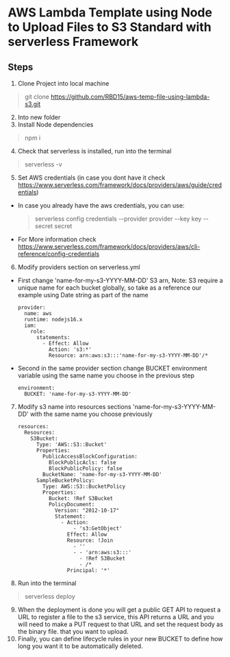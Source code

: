 # AWS Lambda Template using Node to Upload Files to S3 Standard with serverless Framework

## Steps

1. Clone Project into local machine
> git clone https://github.com/RBD15/aws-temp-file-using-lambda-s3.git
2. Into new folder
3. Install Node dependencies
> npm i
4. Check that serverless is installed, run into the terminal
> serverless -v
5. Set AWS credentials (in case you dont have it check https://www.serverless.com/framework/docs/providers/aws/guide/credentials)
  * In case you already have the aws credentials, you can use:
    > serverless config credentials --provider provider --key key --secret secret     
  * For More information check https://www.serverless.com/framework/docs/providers/aws/cli-reference/config-credentials
6. Modify providers section on serverless.yml
  * First change 'name-for-my-s3-YYYY-MM-DD' S3 arn, Note: S3 require a unique name for each bucket globally, so take as a reference our example using Date string as part of the name
    ```
    provider:
      name: aws
      runtime: nodejs16.x
      iam:
        role:
          statements:
            - Effect: Allow
              Action: 's3:*'
              Resource: arn:aws:s3:::'name-for-my-s3-YYYY-MM-DD'/*
    ```
  * Second in the same provider section change BUCKET environment variable using the same name you choose in the previous step
    ```
    environment:
      BUCKET: 'name-for-my-s3-YYYY-MM-DD'
    ```
7. Modify s3 name into resources sections 'name-for-my-s3-YYYY-MM-DD' with the same name you choose previously
    ```
    resources:
      Resources:
        S3Bucket:
          Type: 'AWS::S3::Bucket'
          Properties:
            PublicAccessBlockConfiguration:
              BlockPublicAcls: false
              BlockPublicPolicy: false
            BucketName: 'name-for-my-s3-YYYY-MM-DD'
          SampleBucketPolicy:
            Type: AWS::S3::BucketPolicy
            Properties:
              Bucket: !Ref S3Bucket
              PolicyDocument:
                Version: "2012-10-17"
                Statement:
                  - Action:
                      - 's3:GetObject'
                    Effect: Allow
                    Resource: !Join
                      - ''
                      - - 'arn:aws:s3:::'
                        - !Ref S3Bucket
                        - /*
                    Principal: '*'
    ```
8. Run into the terminal
> serverless deploy
9. When the deployment is done you will get a public GET API to request a URL to register a file to the s3 service, this API returns a URL and you will need to make a PUT request to that URL and set the request body as the binary file. that you want to upload.
10. Finally, you can define lifecycle rules in your new BUCKET to define how long you want it to be automatically deleted.